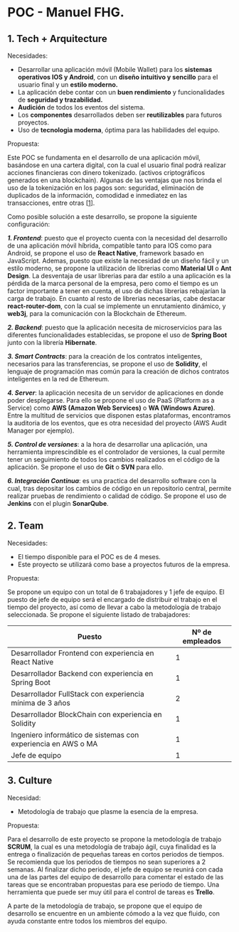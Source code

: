 # POC - Manuel FHG.

## 1. Tech + Arquitecture

Necesidades:

-   Desarrollar una aplicación móvil (Mobile Wallet) para los **sistemas operativos IOS y Android**, con un **diseño intuitivo y sencillo** para el usuario final y un **estilo moderno.**
-   La aplicación debe contar con un **buen rendimiento** y funcionalidades de **seguridad y trazabilidad.**
-   **Audición** de todos los eventos del sistema.
-   Los **componentes** desarrollados deben ser **reutilizables** para futuros proyectos.
-   Uso de **tecnologia moderna**, óptima para las habilidades del equipo.

Propuesta:

Este POC se fundamenta en el desarrollo de una aplicación móvil, basándose en una cartera digital, con la cual el usuario final podrá realizar acciones financieras con dinero tokenizado. (activos criptográficos generados en una blockchain). Algunas de las ventajas que nos brinda el uso de la tokenización en los pagos son: seguridad, eliminación de duplicados de la información, comodidad e inmediatez en las transacciones, entre otras [[1]].

Como posible solución a este desarrollo, se propone la siguiente configuración:

**_1. Frontend_**: puesto que el proyecto cuenta con la necesidad del desarrollo de una aplicación móvil híbrida, compatible tanto para IOS como para Android, se propone el uso de **React Native**, framework basado en JavaScript. Ademas, puesto que existe la necesidad de un diseño fácil y un estilo moderno, se propone la utilización de librerias como **Material UI** o **Ant Design**. La desventaja de usar librerias para dar estilo a una aplicación es la pérdida de la marca personal de la empresa, pero como el tiempo es un factor importante a tener en cuenta, el uso de dichas librerias rebajarían la carga de trabajo. En cuanto al resto de librerias necesarias, cabe destacar **react-router-dom**, con la cual se implemente un enrutamiento dinámico, y **web3j**, para la comunicación con la Blockchain de Ethereum.

**_2. Backend_**: puesto que la aplicación necesita de microservicios para las diferentes funcionalidades establecidas, se propone el uso de **Spring Boot** junto con la librería **Hibernate**.

**_3. Smart Contracts_**: para la creación de los contratos inteligentes, necesarios para las transferencias, se propone el uso de **Solidity**, el lenguaje de programación mas común para la creación de dichos contratos inteligentes en la red de Ethereum.

**_4. Server_**: la aplicación necesita de un servidor de aplicaciones en donde poder desplegarse. Para ello se propone el uso de PaaS (Platform as a Service) como **AWS (Amazon Web Services)** o **WA (Windows Azure)**. Entre la multitud de servicios que disponen estas plataformas, encontramos la auditoria de los eventos, que es otra necesidad del proyecto (AWS Audit Manager por ejemplo).

**_5. Control de versiones_**: a la hora de desarrollar una aplicación, una herramienta imprescindible es el controlador de versiones, la cual permite tener un seguimiento de todos los cambios realizados en el código de la aplicación. Se propone el uso de **Git** o **SVN** para ello.

**_6. Integración Continua_**: es una practica del desarrollo software con la cual, tras depositar los cambios de código en un repositorio central, permite realizar pruebas de rendimiento o calidad de código. Se propone el uso de **Jenkins** con el plugin **SonarQube**.

## 2. Team

Necesidades:

-   El tiempo disponible para el POC es de 4 meses.
-   Este proyecto se utilizará como base a proyectos futuros de la empresa.

Propuesta:

Se propone un equipo con un total de 6 trabajadores y 1 jefe de equipo. El puesto de jefe de equipo será el encargado de distribuir el trabajo en el tiempo del proyecto, así como de llevar a cabo la metodología de trabajo seleccionada. Se propone el siguiente listado de trabajadores:

| Puesto                                                        | Nº de empleados |
| ------------------------------------------------------------- | --------------- |
| Desarrollador Frontend con experiencia en React Native        | 1               |
| Desarrollador Backend con experiencia en Spring Boot          | 1               |
| Desarrollador FullStack con experiencia mínima de 3 años      | 2               |
| Desarrollador BlockChain con experiencia en Solidity          | 1               |
| Ingeniero informático de sistemas con experiencia en AWS o MA | 1               |
| Jefe de equipo                                                | 1               |

## 3. Culture

Necesidad:

-   Metodología de trabajo que plasme la esencia de la empresa.

Propuesta:

Para el desarrollo de este proyecto se propone la metodología de trabajo **SCRUM**, la cual es una metodología de trabajo ágil, cuya finalidad es la entrega o finalización de pequeñas tareas en cortos periodos de tiempos. Se recomienda que los periodos de tiempos no sean superiores a 2 semanas. Al finalizar dicho periodo, el jefe de equipo se reunirá con cada una de las partes del equipo de desarrollo para comentar el estado de las tareas que se encontraban propuestas para ese periodo de tiempo. Una herramienta que puede ser muy útil para el control de tareas es **Trello**.

A parte de la metodología de trabajo, se propone que el equipo de desarrollo se encuentre en un ambiente cómodo a la vez que fluido, con ayuda constante entre todos los miembros del equipo.

[1]: https://www.mychoice2pay.com/es/blog/tokenizacion-en-pagos
